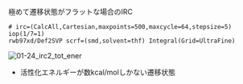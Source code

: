 極めて遷移状態がフラットな場合のIRC
```
# irc=(CalcAll,Cartesian,maxpoints=500,maxcycle=64,stepsize=5) iop(1/7=1)
rwb97xd/Def2SVP scrf=(smd,solvent=thf) Integral(Grid=UltraFine)
```
![01-24_irc2_tot_ener](https://user-images.githubusercontent.com/45220906/142821058-973f6502-db11-4977-a1c8-a006fb7c997c.jpg)
- 活性化エネルギーが数kcal/molしかない遷移状態
